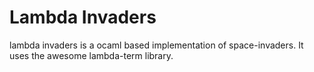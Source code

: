 # Lambda Invaders

lambda invaders is a ocaml based implementation of space-invaders. It
uses the awesome lambda-term library.